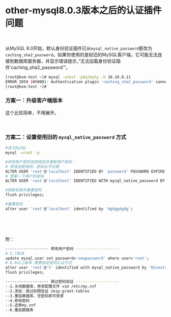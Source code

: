 # other-mysql8.0.3版本之后的认证插件问题

‍

从MySQL 8.0开始，默认身份验证插件已从`mysql_native_password`​更改为`caching_sha2_password`​。如果你使用的是较旧的MySQL客户端，它可能无法连接到数据库服务器，并显示错误提示_“无法加载身份验证插件’caching\_sha2\_password’”。

```bash
[root@kvm-test ~]# mysql -utest -p8ql6yhy -h 10.10.0.11
ERROR 2059 (HY000): Authentication plugin 'caching_sha2_password' cannot be loaded: /usr/lib64/mysql/plugin/caching_sha2_password.so: cannot open shared object file: No such file or directory
[root@kvm-test ~]# 
```

### 方案一：升级客户端版本

这个比较简单，不用展开。

‍

### 方案二：设置使用旧的 `mysql_native_password`​ 方式

```bash
#进入MySQL
mysql -uroot -p

#修改账户密码加密规则并更新用户密码：
# 修改加密规则，密码永不过期
ALTER USER 'root'@'localhost' IDENTIFIED BY 'password' PASSWORD EXPIRE NEVER;
# 更新一下用户的密码
ALTER USER 'root'@'localhost' IDENTIFIED WITH mysql_native_password BY 'password';

#刷新权限并重置密码
flush privileges;

#重置密码
alter user 'root'@'localhost' identified by 'dgdggdgdg';
```

‍

‍

附：

```bash
------------------- 修改用户密码 -------------------
# 5.7版本
update mysql.user set password='newpassword' where user='root';
# 8.0以上版本 需要指定密码认证方式
alter user 'root'@'%' identified with mysql_native_password by 'Ninestar@2021';
flush privileges;

------------------- 跳过密码验证 -------------------
--1.关闭数据库，修改配置文件 vim /etc/my.cnf
--2.添加：跳过权限验证 skip-grant-tables
--3.重启数据库，空密码即可登录
--4.修改密码
--5.还原my.cnf
--6.重启数据库
```

‍
